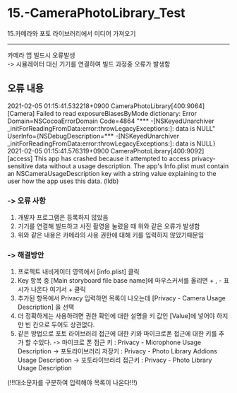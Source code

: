 # 15.-CameraPhotoLibrary_Test
15.카메라와 포토 라이브러리에서 미디어 가져오기  


<hr/>

카메라 앱 빌드시 오류발생  
-> 시뮬레이터 대신 기기를 연결하여 빌드 과정중 오류가 발생함

## 오류 내용
2021-02-05 01:15:41.532218+0900 CameraPhotoLibrary[400:9064] [Camera] Failed to read exposureBiasesByMode dictionary: Error Domain=NSCocoaErrorDomain Code=4864 "*** -[NSKeyedUnarchiver _initForReadingFromData:error:throwLegacyExceptions:]: data is NULL" UserInfo={NSDebugDescription=*** -[NSKeyedUnarchiver _initForReadingFromData:error:throwLegacyExceptions:]: data is NULL}  
2021-02-05 01:15:41.576319+0900 CameraPhotoLibrary[400:9092] [access] This app has crashed because it attempted to access privacy-sensitive data without a usage description.  The app's Info.plist must contain an NSCameraUsageDescription key with a string value explaining to the user how the app uses this data.
(lldb) 


### -> 오류 사항
  1. 개발자 프로그램은 등록하지 않았음
  2. 기기를 연결해 빌드하고 사진 촬영을 눌렀을 때 위와 같은 오류가 발생함
  3. 위와 같은 내용은 카메라의 사용 권한에 대해 키를 입력하지 않았기때문임

### -> 해결방안
  1. 프로젝트 내비게이터 영역에서 [info.plist] 클릭
  2. Key 항목 중 [Main storyboard file base name]에 마우스커서를 올리면 + , - 표시가 나온다 여기서 + 클릭
  3. 추가된 항목에서 Privacy 입력하면 목록이 나오는데 [Privacy - Camera Usage Description] 을 선택
  4. 더 정확하게는 사용하려면 권한 확인에 대한 설명을 키 값인 [Value]에 넣어야 하지만 빈 칸으로 두어도 상관없다.
  5. 같은 방법으로 포토 라이브러리 접근에 대한 키와 마이크로폰 접근에 대한 키를 추가 할 수있다.
   -> 마이크로 폰 접근 키 : Privacy - Microphone Usage Description
   -> 포토라이브러리 저장키 : Privacy - Photo Library Addions Usage Description
   -> 포토라이브러리 접근키 : Privacy - Photo Library Usage Description

   (!!!대소문자를 구분하여 입력해야 목록이 나온다!!!)
